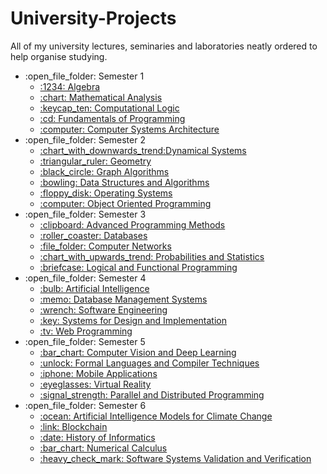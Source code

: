 # University-Projects

All of my university lectures, seminaries and laboratories neatly ordered to help organise studying.

<ul>
    <li>:open_file_folder: Semester 1
        <ul>
            <li>
                <a href="https://github.com/flaviu2001/University-Projects/tree/master/Semester%201/Algebra">
                    :1234: Algebra
                </a>
            </li>
            <li>
                <a href="https://github.com/flaviu2001/University-Projects/tree/master/Semester%201/Mathematical%20Analysis">
                    :chart: Mathematical Analysis
                </a>
            </li>
            <li>
                <a href="https://github.com/flaviu2001/University-Projects/tree/master/Semester%201/Computational%20Logic">
                    :keycap_ten: Computational Logic
                </a>
            </li>
            <li>
                <a href="https://github.com/flaviu2001/University-Projects/tree/master/Semester%201/Fundamentals%20of%20Programming">
                    :cd: Fundamentals of Programming
                </a>
            </li>
            <li>
                <a href="https://github.com/flaviu2001/University-Projects/tree/master/Semester%201/Computer%20Systems%20Architecture">
                    :computer: Computer Systems Architecture
                </a>
            </li>
        </ul>
    </li>
    <li>:open_file_folder: Semester 2
        <ul>
            <li>
                <a href="https://github.com/flaviu2001/University-Projects/tree/master/Semester%202/Dynamical%20Systems">
                    :chart_with_downwards_trend:Dynamical Systems
                </a>
            </li>
            <li>
                <a href="https://github.com/flaviu2001/University-Projects/tree/master/Semester%202/Geometry">
                    :triangular_ruler: Geometry
                </a>
            </li>
            <li>
                <a href="https://github.com/flaviu2001/University-Projects/tree/master/Semester%202/Graph%20Algorithms">
                    :black_circle: Graph Algorithms
                </a>
            </li>
            <li>
                <a href="https://github.com/flaviu2001/University-Projects/tree/master/Semester%202/Data%20Structures%20and%20Algorithms">
                    :bowling: Data Structures and Algorithms
                </a>
            </li>
            <li>
                <a href="https://github.com/flaviu2001/University-Projects/tree/master/Semester%202/Operating%20Systems">
                    :floppy_disk: Operating Systems
                </a>
            </li>
            <li>
                <a href="https://github.com/flaviu2001/University-Projects/tree/master/Semester%202/Object%20Oriented%20Programming">
                    :computer: Object Oriented Programming
                </a>
            </li>
        </ul>
    </li>
    <li>:open_file_folder: Semester 3
        <ul>
            <li>
                <a href="https://github.com/flaviu2001/University-Projects/tree/master/Semester%203/Advanced%20Programming%20Methods">
                    :clipboard: Advanced Programming Methods
                </a>
            </li>
            <li>
                <a href="https://github.com/flaviu2001/University-Projects/tree/master/Semester%203/Databases">
                    :roller_coaster: Databases
                </a>
            </li>
            <li>
                <a href="https://github.com/flaviu2001/University-Projects/tree/master/Semester%203/Computer%20Networks">
                    :file_folder: Computer Networks
                </a>
            </li>
            <li>
                <a href="https://github.com/flaviu2001/University-Projects/tree/master/Semester%203/Probabilities%20and%20Statistics">
                    :chart_with_upwards_trend: Probabilities and Statistics
                </a>
            </li>
            <li>
                <a href="https://github.com/flaviu2001/University-Projects/tree/master/Semester%203/Logical%20and%20Functional%20Programming">
                    :briefcase: Logical and Functional Programming
                </a>
            </li>
        </ul>
    </li>
    <li>:open_file_folder: Semester 4
        <ul>
            <li>
                <a href="https://github.com/flaviu2001/University-Projects/tree/master/Semester%204/Artificial%20Intelligence">
                    :bulb: Artificial Intelligence
                </a>
            </li>
            <li>
                <a href="https://github.com/flaviu2001/University-Projects/tree/master/Semester%204/Database%20Management%20Systems">
                    :memo: Database Management Systems
                </a>
            </li>
            <li>
                <a href="https://github.com/flaviu2001/University-Projects/tree/master/Semester%204/Software%20Engineering">
                    :wrench: Software Engineering
                </a>
            </li>
            <li>
                <a href="https://github.com/flaviu2001/University-Projects/tree/master/Semester%204/Systems%20for%20Design%20and%20Implementation">
                    :key: Systems for Design and Implementation
                </a>
            </li>
            <li>
                <a href="https://github.com/flaviu2001/University-Projects/tree/master/Semester%204/Web%20Programming">
                    :tv: Web Programming
                </a>
            </li>
        </ul>
    </li>
    <li>:open_file_folder: Semester 5
        <ul>
            <li>
                <a href="https://github.com/flaviu2001/University-Projects/tree/master/Semester%205/Computer%20Vision%20and%20Deep%20Learning">
                    :bar_chart: Computer Vision and Deep Learning
                </a>
            </li>
            <li>
                <a href="https://github.com/flaviu2001/University-Projects/tree/master/Semester%205/Formal%20Languages%20and%20Compiler%20Techniques">
                    :unlock: Formal Languages and Compiler Techniques
                </a>
            </li>
            <li>
                <a href="https://github.com/flaviu2001/University-Projects/tree/master/Semester%205/Mobile%20Applications">
                    :iphone: Mobile Applications
                </a>
            </li>
            <li>
                <a href="https://github.com/flaviu2001/University-Projects/tree/master/Semester%205/Virtual%20Reality">
                    :eyeglasses: Virtual Reality
                </a>
            </li>
            <li>
                <a href="https://github.com/flaviu2001/University-Projects/tree/master/Semester%205/Parallel%20and%20Distributed%20Programming">
                    :signal_strength: Parallel and Distributed Programming
                </a>
            </li>
        </ul>
    </li>
    <li>:open_file_folder: Semester 6
        <ul>
            <li>
                <a href="https://github.com/flaviu2001/University-Projects/tree/master/Semester%206/Artificial%20Intelligence%20Models%20for%20Climate%20Change">
                    :ocean: Artificial Intelligence Models for Climate Change
                </a>
            </li>
            <li>
                <a href="https://github.com/flaviu2001/University-Projects/tree/master/Semester%206/Blockchain">
                    :link: Blockchain
                </a>
            </li>
            <li>
                <a href="https://github.com/flaviu2001/University-Projects/tree/master/Semester%206/History%20of%20Informatics">
                    :date: History of Informatics
                </a>
            </li>
            <li>
                <a href="https://github.com/flaviu2001/University-Projects/tree/master/Semester%206/Numerical%20Calculus">
                    :bar_chart: Numerical Calculus
                </a>
            </li>
            <li>
                <a href="https://github.com/flaviu2001/University-Projects/tree/master/Semester%206/Software%20Systems%20Validation%20and%20Verification">
                    :heavy_check_mark: Software Systems Validation and Verification
                </a>
            </li>
        </ul>
    </li>
</ul>
